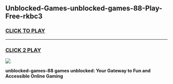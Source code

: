 
## Unblocked-Games-unblocked-games-88-Play-Free-rkbc3
<h3>
<a href="https://premium76.site?title=unblocked-games-88&ref=12A">CLICK TO PLAY</a></h3>
<hr>

<h3>
<a href="https://premium76.site?title=unblocked-games-88&ref=12A">CLICK 2 PLAY</a>
  
</h3>

<a href="https://premium76.site?title=unblocked-games-88&ref=12A"><img src="https://clearcache.store/games.png"></a>


**unblocked-games-88 games unblocked: Your Gateway to Fun and Accessible Online Gaming**
